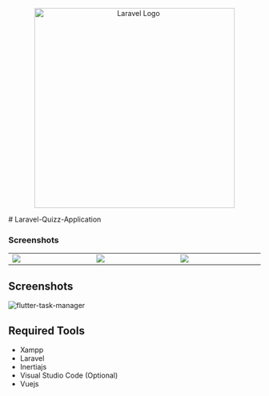 <p align="center"><a href="https://laravel.com" target="_blank"><img src="https://raw.githubusercontent.com/laravel/art/master/logo-lockup/5%20SVG/2%20CMYK/1%20Full%20Color/laravel-logolockup-cmyk-red.svg" width="400" alt="Laravel Logo"></a></p>
# Laravel-Quizz-Application


### Screenshots

<table width="100%">
  <tbody>
    <tr>
       <td width="1%"><img src="https://github.com/FirasMD-Dev/Work-Road-Office-Sami-Metaher/assets/126325197/2536de26-707c-42fd-ae83-5937baad60d7"/></td>
      <td width="1%"><img src="https://github.com/FirasMD-Dev/Work-Road-Office-Sami-Metaher/assets/126325197/fe6bf26d-2553-46f2-9c1d-e89432d4e9d3"/></td>
      <td width="1%"><img src="https://github.com/FirasMD-Dev/Work-Road-Office-Sami-Metaher/assets/126325197/fe6bf26d-2553-46f2-9c1d-e89432d4e9d3"/></td>
    </tr>

  </tbody>
</table>

## Screenshots
![flutter-task-manager](https://user-images.githubusercontent.com/62181222/111222593-3f02b580-8606-11eb-89e1-c5c518f5ad96.jpg)



## Required Tools
- Xampp
- Laravel
- Inertiajs
- Visual Studio Code (Optional)
- Vuejs

